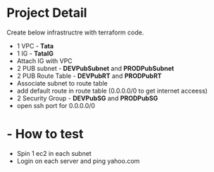 # Project Detail
Create below infrastructre with terraform code.
- 1 VPC - **Tata** 
- 1 IG - **TataIG**
- Attach IG with VPC
- 2 PUB subnet - **DEVPubSubnet** and **PRODPubSubnet**
- 2 PUB Route Table - **DEVPubRT** and **PRODPubRT**
- Associate subnet to route table
- add default route in route table (0.0.0.0/0 to get internet acceess)
- 2 Security Group - **DEVPubSG** and **PRODPubSG**
- open ssh port for 0.0.0.0/0

# - How to test
- Spin 1 ec2 in each subnet
- Login on each server and ping yahoo.com